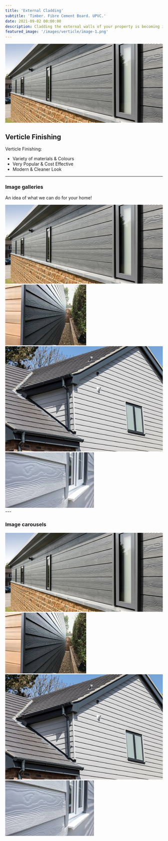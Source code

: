 ```yaml
---
title: 'External Cladding'
subtitle: 'Timber. Fibre Cement Board. UPVC.'
date: 2021-09-02 00:00:00
description: Cladding the external walls of your property is becoming increasingly popular. With such a variety of materials and colours available, along with their ease to maintain, makes this an extremely cost effective way to give any building a more modern and cleaner look.
featured_image: '/images/verticle/image-1.png'
---
```


![](/images/verticle/image-1.png)

## Verticle Finishing



Verticle Finishing:

* Variety of materials & Colours
* Very Popular & Cost Effective
* Modern & Cleaner Look

---

### Image galleries

An idea of what we can do for your home!

<div class="gallery" data-columns="3">
	<img src="/images/verticle/image-1.png">
	<img src="/images/verticle/image-2.png">
	<img src="/images/verticle/image-3.png">
	<img src="/images/verticle/image-4.png">
</div>
---

### Image carousels



<div class="gallery" data-columns="1">
	<img src="/images/verticle/image-1.png">
	<img src="/images/verticle/image-2.png">
	<img src="/images/verticle/image-3.png">
	<img src="/images/verticle/image-4.png">
</div>
